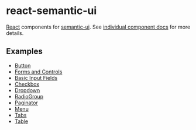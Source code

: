 react-semantic-ui
=================

[React](http://facebook.github.io/react/) components for [semantic-ui](http://semantic-ui.com/).  See [individual component docs](https://github.com/jhudson8/react-semantic-ui/tree/master/docs) for more details.


Examples
--------
 - [Button](http://jhudson8.github.io/react-semantic-ui/examples/form/Button.html)
 - [Forms and Controls](http://jhudson8.github.io/react-semantic-ui/examples/form/FormAndControl.html)
 - [Basic Input Fields](http://jhudson8.github.io/react-semantic-ui/examples/input/BasicFields.html)
 - [Checkbox](http://jhudson8.github.io/react-semantic-ui/examples/input/Checkbox.html)
 - [Dropdown](http://jhudson8.github.io/react-semantic-ui/examples/input/Dropdown.html)
 - [RadioGroup](http://jhudson8.github.io/react-semantic-ui/examples/input/RadioGroup.html)
 - [Paginator](http://jhudson8.github.io/react-semantic-ui/examples/layout/Paginator.html)
 - [Menu](http://jhudson8.github.io/react-semantic-ui/examples/layout/Menu.html)
 - [Tabs](http://jhudson8.github.io/react-semantic-ui/examples/layout/Tabs.html)
 - [Table](http://jhudson8.github.io/react-semantic-ui/examples/layout/Table.html)

